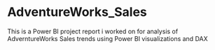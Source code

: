 # AdventureWorks_Sales
This is a Power BI project report i worked on for analysis of AdverntureWorks Sales trends using Power BI visualizations and DAX
